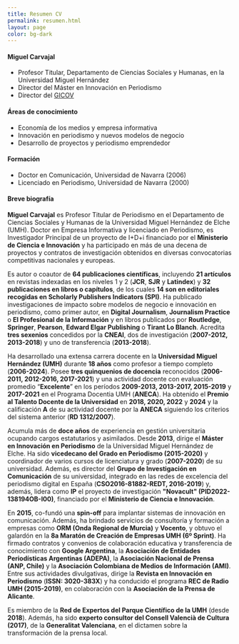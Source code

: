 ```yaml
---
title: Resumen CV
permalink: resumen.html
layout: page
color: bg-dark
---
```

#### Miguel Carvajal
- Profesor Titular, Departamento de Ciencias Sociales y Humanas, en la Universidad Miguel Hernández
- Director del Máster en Innovación en Periodismo
- Director del [GICOV](https://www.umh.es/contenido/Universidad/:uor_1006_47/datos_es.html)

#### Áreas de conocimiento
- Economía de los medios y empresa informativa
- Innovación en periodismo y nuevos modelos de negocio
- Desarrollo de proyectos y periodismo emprendedor

#### Formación
- Doctor en Comunicación, Universidad de Navarra (2006)
- Licenciado en Periodismo, Universidad de Navarra (2000)

#### Breve biografía

**Miguel Carvajal** es Profesor Titular de Periodismo en el Departamento de Ciencias Sociales y Humanas de la Universidad Miguel Hernández de Elche (UMH). Doctor en Empresa Informativa y licenciado en Periodismo, es Investigador Principal de un proyecto de I+D+i financiado por el **Ministerio de Ciencia e Innovación** y ha participado en más de una decena de proyectos y contratos de investigación obtenidos en diversas convocatorias competitivas nacionales y europeas.

Es autor o coautor de **64 publicaciones científicas**, incluyendo **21 artículos** en revistas indexadas en los niveles 1 y 2 (**JCR**, **SJR** y **Latindex**) y **32 publicaciones en libros o capítulos**, de los cuales **14 son en editoriales recogidas en Scholarly Publishers Indicators (SPI)**. Ha publicado investigaciones de impacto sobre modelos de negocio e innovación en periodismo, como primer autor, en **Digital Journalism**, **Journalism Practice** o **El Profesional de la Información** y en libros publicados por **Routledge**, **Springer**, **Pearson**, **Edward Elgar Publishing** o **Tirant Lo Blanch**. Acredita **tres sexenios** concedidos por la **CNEAI**, dos de investigación (**2007-2012, 2013-2018**) y uno de transferencia (**2013-2018**).

Ha desarrollado una extensa carrera docente en la **Universidad Miguel Hernández (UMH)** durante **18 años** como profesor a tiempo completo (**2006-2024**). Posee **tres quinquenios de docencia** reconocidos (**2006-2011, 2012-2016, 2017-2021**) y una actividad docente con evaluación promedio “**Excelente**” en los períodos **2009-2013, 2013-2017, 2015-2019** y **2017-2021** en el Programa Docentia UMH (**ANECA**). Ha obtenido el **Premio al Talento Docente de la Universidad** en **2018, 2020, 2022** y **2024** y la calificación **A** de su actividad docente por la **ANECA** siguiendo los criterios del sistema anterior (**RD 1312/2007**).

Acumula más de **doce años** de experiencia en gestión universitaria ocupando cargos estatutarios y asimilados. Desde **2013**, dirige el **Máster en Innovación en Periodismo** de la Universidad Miguel Hernández de Elche. Ha sido **vicedecano del Grado en Periodismo (2015-2020)** y coordinador de varios cursos de licenciatura y grado (**2007-2020**) de su universidad. Además, es director del **Grupo de Investigación en Comunicación** de su universidad, integrado en las redes de excelencia del periodismo digital en España (**CSO2016-81882-REDT, 2016-2019**) y, además, lidera como **IP** el proyecto de investigación **"Novacult" (PID2022-138194OB-I00)**, financiado por el **Ministerio de Ciencia e Innovación**.

En **2015**, co-fundó una **spin-off** para implantar sistemas de innovación en comunicación. Además, ha brindado servicios de consultoría y formación a empresas como **ORM (Onda Regional de Murcia)** y **Vocento**, y obtuvo el galardón en la **8a Maratón de Creación de Empresas UMH (6º Sprint)**. Ha firmado contratos y convenios de colaboración educativa y transferencia de conocimiento con **Google Argentina**, la **Asociación de Entidades Periodísticas Argentinas (ADEPA)**, la **Asociación Nacional de Prensa (ANP, Chile)** y la **Asociación Colombiana de Medios de Información (AMI)**. Entre sus actividades divulgativas, dirige la **Revista en Innovación en Periodismo** (**ISSN: 3020-383X**) y ha conducido el programa **REC de Radio UMH (2015-2019)**, en colaboración con la **Asociación de la Prensa de Alicante**.

Es miembro de la **Red de Expertos del Parque Científico de la UMH** (desde **2018**). Además, ha sido **experto consultor del Consell Valencià de Cultura (2017)**, de la **Generalitat Valenciana**, en el dictamen sobre la transformación de la prensa local.

